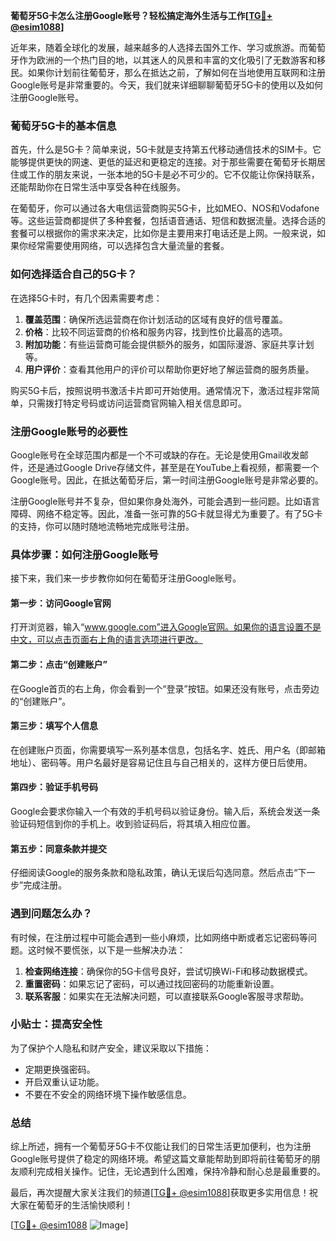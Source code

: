 **葡萄牙5G卡怎么注册Google账号？轻松搞定海外生活与工作[[TG💪+ @esim1088](https://t.me/s/esim1088)]**

近年来，随着全球化的发展，越来越多的人选择去国外工作、学习或旅游。而葡萄牙作为欧洲的一个热门目的地，以其迷人的风景和丰富的文化吸引了无数游客和移民。如果你计划前往葡萄牙，那么在抵达之前，了解如何在当地使用互联网和注册Google账号是非常重要的。今天，我们就来详细聊聊葡萄牙5G卡的使用以及如何注册Google账号。

### 葡萄牙5G卡的基本信息

首先，什么是5G卡？简单来说，5G卡就是支持第五代移动通信技术的SIM卡。它能够提供更快的网速、更低的延迟和更稳定的连接。对于那些需要在葡萄牙长期居住或工作的朋友来说，一张本地的5G卡是必不可少的。它不仅能让你保持联系，还能帮助你在日常生活中享受各种在线服务。

在葡萄牙，你可以通过各大电信运营商购买5G卡，比如MEO、NOS和Vodafone等。这些运营商都提供了多种套餐，包括语音通话、短信和数据流量。选择合适的套餐可以根据你的需求来决定，比如你是主要用来打电话还是上网。一般来说，如果你经常需要使用网络，可以选择包含大量流量的套餐。

### 如何选择适合自己的5G卡？

在选择5G卡时，有几个因素需要考虑：

1. **覆盖范围**：确保所选运营商在你计划活动的区域有良好的信号覆盖。
2. **价格**：比较不同运营商的价格和服务内容，找到性价比最高的选项。
3. **附加功能**：有些运营商可能会提供额外的服务，如国际漫游、家庭共享计划等。
4. **用户评价**：查看其他用户的评价可以帮助你更好地了解运营商的服务质量。

购买5G卡后，按照说明书激活卡片即可开始使用。通常情况下，激活过程非常简单，只需拨打特定号码或访问运营商官网输入相关信息即可。

### 注册Google账号的必要性

Google账号在全球范围内都是一个不可或缺的存在。无论是使用Gmail收发邮件，还是通过Google Drive存储文件，甚至是在YouTube上看视频，都需要一个Google账号。因此，在抵达葡萄牙后，第一时间注册Google账号是非常必要的。

注册Google账号并不复杂，但如果你身处海外，可能会遇到一些问题。比如语言障碍、网络不稳定等。因此，准备一张可靠的5G卡就显得尤为重要了。有了5G卡的支持，你可以随时随地流畅地完成账号注册。

### 具体步骤：如何注册Google账号

接下来，我们来一步步教你如何在葡萄牙注册Google账号。

#### 第一步：访问Google官网

打开浏览器，输入“www.google.com”进入Google官网。如果你的语言设置不是中文，可以点击页面右上角的语言选项进行更改。

#### 第二步：点击“创建账户”

在Google首页的右上角，你会看到一个“登录”按钮。如果还没有账号，点击旁边的“创建账户”。

#### 第三步：填写个人信息

在创建账户页面，你需要填写一系列基本信息，包括名字、姓氏、用户名（即邮箱地址）、密码等。用户名最好是容易记住且与自己相关的，这样方便日后使用。

#### 第四步：验证手机号码

Google会要求你输入一个有效的手机号码以验证身份。输入后，系统会发送一条验证码短信到你的手机上。收到验证码后，将其填入相应位置。

#### 第五步：同意条款并提交

仔细阅读Google的服务条款和隐私政策，确认无误后勾选同意。然后点击“下一步”完成注册。

### 遇到问题怎么办？

有时候，在注册过程中可能会遇到一些小麻烦，比如网络中断或者忘记密码等问题。这时候不要慌张，以下是一些解决办法：

1. **检查网络连接**：确保你的5G卡信号良好，尝试切换Wi-Fi和移动数据模式。
2. **重置密码**：如果忘记了密码，可以通过找回密码的功能重新设置。
3. **联系客服**：如果实在无法解决问题，可以直接联系Google客服寻求帮助。

### 小贴士：提高安全性

为了保护个人隐私和财产安全，建议采取以下措施：

- 定期更换强密码。
- 开启双重认证功能。
- 不要在不安全的网络环境下操作敏感信息。

### 总结

综上所述，拥有一个葡萄牙5G卡不仅能让我们的日常生活更加便利，也为注册Google账号提供了稳定的网络环境。希望这篇文章能帮助到即将前往葡萄牙的朋友顺利完成相关操作。记住，无论遇到什么困难，保持冷静和耐心总是最重要的。

最后，再次提醒大家关注我们的频道[[TG💪+ @esim1088](https://t.me/s/esim1088)]获取更多实用信息！祝大家在葡萄牙的生活愉快顺利！

[[TG💪+ @esim1088](https://t.me/s/esim1088) ![Image](https://i.postimg.cc/4NQfJmqS/Snipaste-2025-05-13-00-14-12.png)]